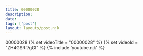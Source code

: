 ```yaml
---
title: 00000028
description:
date:
tags: ['post']
layout: layouts/post.njk
---
```


00000028
{% set videoTitle = "00000028" %}
{% set videoId  = "ZH4GSRf7gGI" %}
{% include 'youtube.njk' %}